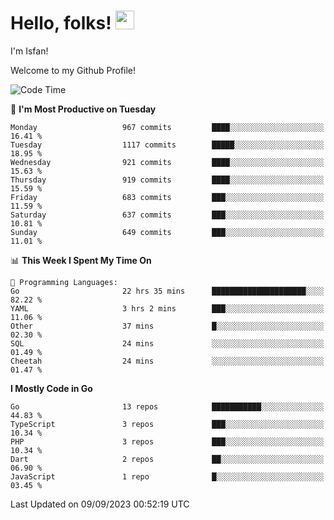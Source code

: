 # Hello, folks! <img src="https://raw.githubusercontent.com/MartinHeinz/MartinHeinz/master/wave.gif" width="30px" height="30px" />

I'm Isfan!

Welcome to my Github Profile!

<!--START_SECTION:waka-->
![Code Time](http://img.shields.io/badge/Code%20Time-2%2C862%20hrs%2018%20mins-blue)

📅 **I'm Most Productive on Tuesday** 

```text
Monday                   967 commits         ████░░░░░░░░░░░░░░░░░░░░░   16.41 % 
Tuesday                  1117 commits        █████░░░░░░░░░░░░░░░░░░░░   18.95 % 
Wednesday                921 commits         ████░░░░░░░░░░░░░░░░░░░░░   15.63 % 
Thursday                 919 commits         ████░░░░░░░░░░░░░░░░░░░░░   15.59 % 
Friday                   683 commits         ███░░░░░░░░░░░░░░░░░░░░░░   11.59 % 
Saturday                 637 commits         ███░░░░░░░░░░░░░░░░░░░░░░   10.81 % 
Sunday                   649 commits         ███░░░░░░░░░░░░░░░░░░░░░░   11.01 % 
```


📊 **This Week I Spent My Time On** 

```text
💬 Programming Languages: 
Go                       22 hrs 35 mins      █████████████████████░░░░   82.22 % 
YAML                     3 hrs 2 mins        ███░░░░░░░░░░░░░░░░░░░░░░   11.06 % 
Other                    37 mins             █░░░░░░░░░░░░░░░░░░░░░░░░   02.30 % 
SQL                      24 mins             ░░░░░░░░░░░░░░░░░░░░░░░░░   01.49 % 
Cheetah                  24 mins             ░░░░░░░░░░░░░░░░░░░░░░░░░   01.47 % 
```

**I Mostly Code in Go** 

```text
Go                       13 repos            ███████████░░░░░░░░░░░░░░   44.83 % 
TypeScript               3 repos             ███░░░░░░░░░░░░░░░░░░░░░░   10.34 % 
PHP                      3 repos             ███░░░░░░░░░░░░░░░░░░░░░░   10.34 % 
Dart                     2 repos             ██░░░░░░░░░░░░░░░░░░░░░░░   06.90 % 
JavaScript               1 repo              █░░░░░░░░░░░░░░░░░░░░░░░░   03.45 % 
```




 Last Updated on 09/09/2023 00:52:19 UTC
<!--END_SECTION:waka-->

<!--
**isfanazha/isfanazha** is a ✨ _special_ ✨ repository because its `README.md` (this file) appears on your GitHub profile.

Here are some ideas to get you started:

- 🔭 I’m currently working on ...
- 🌱 I’m currently learning ...
- 👯 I’m looking to collaborate on ...
- 🤔 I’m looking for help with ...
- 💬 Ask me about ...
- 📫 How to reach me: ...
- 😄 Pronouns: ...
- ⚡ Fun fact: ...
-->

